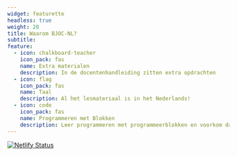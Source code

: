 ```yaml
---
widget: featurette
headless: true
weight: 20
title: Waarom BJOC-NL?
subtitle:
feature:
  - icon: chalkboard-teacher
    icon_pack: fas
    name: Extra materialen
    description: In de docentenhandleiding zitten extra opdrachten
  - icon: flag
    icon_pack: fas
    name: Taal
    description: Al het lesmateriaal is in het Nederlands!
  - icon: code
    icon_pack: fas
    name: Programmeren met Blokken
    description: Leer programmeren met programmeerblokken en voorkom dat het leren onderbroken wordt door syntaxproblemen.
---
```

[![Netlify Status](https://api.netlify.com/api/v1/badges/87cf336b-5b1f-41c6-aaaf-4189c11c7f4a/deploy-status)](https://app.netlify.com/sites/bjc-nl/deploys)
